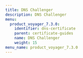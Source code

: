 ```yaml
---
title: DNS Challenger
description: DNS Challenger
menu:
  product_voyager_7.3.0:
    identifier: dns-certificate
    parent: certificate-guides
    name: DNS Challenger
    weight: 15
menu_name: product_voyager_7.3.0
---
```

